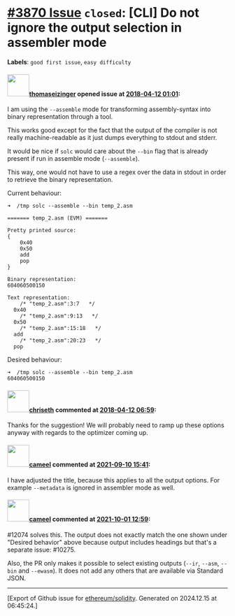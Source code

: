 # [\#3870 Issue](https://github.com/ethereum/solidity/issues/3870) `closed`: [CLI] Do not ignore the output selection in assembler mode
**Labels**: `good first issue`, `easy difficulty`


#### <img src="https://avatars.githubusercontent.com/u/5486389?u=15061e4db68c8b2aac71433521ee4bdd0c21b5af&v=4" width="50">[thomaseizinger](https://github.com/thomaseizinger) opened issue at [2018-04-12 01:01](https://github.com/ethereum/solidity/issues/3870):

I am using the `--assemble` mode for transforming assembly-syntax into binary representation through a tool.

This works good except for the fact that the output of the compiler is not really machine-readable as it just dumps everything to stdout and stderr.

It would be nice if `solc` would care about the `--bin` flag that is already present if run in assemble mode (`--assemble`).

This way, one would not have to use a regex over the data in stdout in order to retrieve the binary representation.

Current behaviour:
```
➜  /tmp solc --assemble --bin temp_2.asm

======= temp_2.asm (EVM) =======

Pretty printed source:
{
    0x40
    0x50
    add
    pop
}

Binary representation:
604060500150

Text representation:
    /* "temp_2.asm":3:7   */
  0x40
    /* "temp_2.asm":9:13   */
  0x50
    /* "temp_2.asm":15:18   */
  add
    /* "temp_2.asm":20:23   */
  pop
```

Desired behaviour:
```
➜  /tmp solc --assemble --bin temp_2.asm
604060500150
```

#### <img src="https://avatars.githubusercontent.com/u/9073706?v=4" width="50">[chriseth](https://github.com/chriseth) commented at [2018-04-12 06:59](https://github.com/ethereum/solidity/issues/3870#issuecomment-380699290):

Thanks for the suggestion! We will probably need to ramp up these options anyway with regards to the optimizer coming up.

#### <img src="https://avatars.githubusercontent.com/u/137030?v=4" width="50">[cameel](https://github.com/cameel) commented at [2021-09-10 15:41](https://github.com/ethereum/solidity/issues/3870#issuecomment-917001002):

I have adjusted the title, because this applies to all the output options. For example `--metadata` is ignored in assembler mode as well.

#### <img src="https://avatars.githubusercontent.com/u/137030?v=4" width="50">[cameel](https://github.com/cameel) commented at [2021-10-01 12:59](https://github.com/ethereum/solidity/issues/3870#issuecomment-932204420):

 #12074 solves this. The output does not exactly match the one shown under "Desired behavior" above because output includes headings but that's a separate issue: #10275.

Also, the PR only makes it possible to select existing outputs (`--ir`, `--asm`, `--bin` and `--ewasm`). It does not add any others that are available via Standard JSON.


-------------------------------------------------------------------------------



[Export of Github issue for [ethereum/solidity](https://github.com/ethereum/solidity). Generated on 2024.12.15 at 06:45:24.]
